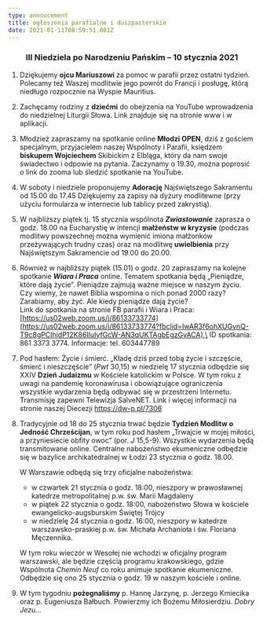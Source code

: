 ```yaml
---
type: annoucement
title: ogłoszenia parafialne i duszpasterskie
date: 2021-01-11T08:59:51.081Z
---
```

<!--StartFragment-->

<h3 style="text-align:center;">III Niedziela po Narodzeniu Pańskim – 10 stycznia 2021</h3>

1. Dziękujemy **ojcu Mariuszowi** za pomoc w parafii przez ostatni tydzień. Polecamy też Waszej modlitwie jego powrót do Francji i posługę, którą niedługo rozpocznie na Wyspie Mauritius. 
2. Zachęcamy rodziny z **dziećmi** do obejrzenia na YouTube wprowadzenia do niedzielnej Liturgii Słowa. Link znajduje się na stronie www i w aplikacji. 
3. Młodzież zapraszamy na spotkanie online **Młodzi OPEN**, dziś z gościem specjalnym, przyjacielem naszej Wspólnoty i Parafii, księdzem **biskupem Wojciechem** Skibickim z Elbląga, który da nam swoje świadectwo i odpowie na pytania. Zaczynamy o 19.30, można poprosić o link do zooma lub śledzić spotkanie na YouTube.
4. W soboty i niedziele proponujemy **Adorację** Najświętszego Sakramentu od 15.00 do 17.45 Dziękujemy za zapisy na dyżury modlitewne (przy użyciu formularza w internecie lub tablicy przed zakrystią).
5. W najbliższy piątek tj. 15 stycznia wspólnota ***Zwiastowanie*** zaprasza o godz. 18.00 na Eucharystię w intencji **małżeństw w kryzysie** (podczas modlitwy powszechnej można wymienić imiona małżonków przeżywających trudny czas) oraz na modlitwę **uwielbienia** przy Najświętszym Sakramencie od 19.00 do 20.00.
6. Również w najbliższy piątek (15.01) o godz. 20 zapraszamy na kolejne spotkanie ***Wiara i Praca*** online. Tematem spotkania będą „Pieniądze, które dają życie”. Pieniądze zajmują ważne miejsce w naszym życiu. Czy wiemy, że nawet Biblia wspomina o nich ponad 2000 razy? Zarabiamy, aby żyć. Ale kiedy pieniądze dają życie?\
   Link do spotkania na stronie FB parafii i Wiara i Praca: [https://us02web.zoom.us/j/86133733774](https://us02web.zoom.us/j/86133733774?fbclid=IwAR3f6ohXUGynQ-T9c8gPCIhjdP12K86IluIyfGcW-AN3qUKTAgbEgzGvACA),\
   ID spotkania: 861 3373 3774. Informacje: tel. 603447789
7. Pod hasłem: Życie i śmierć. „Kładę dziś przed tobą życie i szczęście, śmierć i nieszczęście” (*Pwt* 30,15) w niedzielę 17 stycznia odbędzie się XXIV **Dzień Judaizmu** w Kościele katolickim w Polsce. W tym roku z uwagi na pandemię koronawirusa i obowiązujące ograniczenia wszystkie wydarzenia będą odbywać się w przestrzeni Internetu. Transmisję zapewni Telewizja SalveNET. Link i więcej informacji na stronie naszej Diecezji <https://dw-p.pl/7306>
8. Tradycyjnie od 18 do 25 stycznia trwać będzie **Tydzień Modlitw o Jedność Chrześcijan**, w tym roku pod hasłem „Trwajcie w mojej miłości, a przyniesiecie obfity owoc” (por. *J* 15,5-9). Wszystkie wydarzenia będą transmitowane online. Centralne nabożeństwo ekumeniczne odbędzie się w bazylice archikatedralnej w Łodzi 23 stycznia o godz. 18.00.

   W Warszawie odbędą się trzy oficjalne nabożeństwa:

   *  w czwartek 21 stycznia o godz. 18:00, nieszpory w prawosławnej katedrze metropolitalnej p.w. św. Marii Magdaleny
   * w piątek 22 stycznia o godz. 18:00, nabożeństwo Słowa w kościele ewangelicko-augsburskim Świętej Trójcy
   * w niedzielę 24 stycznia o godz. 16:00, nieszpory w katedrze warszawsko-praskiej p.w. św. Michała Archanioła i św. Floriana Męczennika.

   W tym roku wieczór w Wesołej nie wchodzi w oficjalny program warszawski, ale będzie częścią programu krakowskiego, gdzie Wspólnota *Chemin Neuf* co roku animuje spotkanie ekumeniczne. Odbędzie się ono 25 stycznia o godz. 19 w naszym kościele i online.
9. W tym tygodniu **pożegnaliśmy** p. Hannę Jarzynę, p. Jerzego Kmiecika oraz p. Eugeniusza Bałbuch. Powierzmy ich Bożemu Miłosierdziu. *Dobry Jezu…*

<!--EndFragment-->